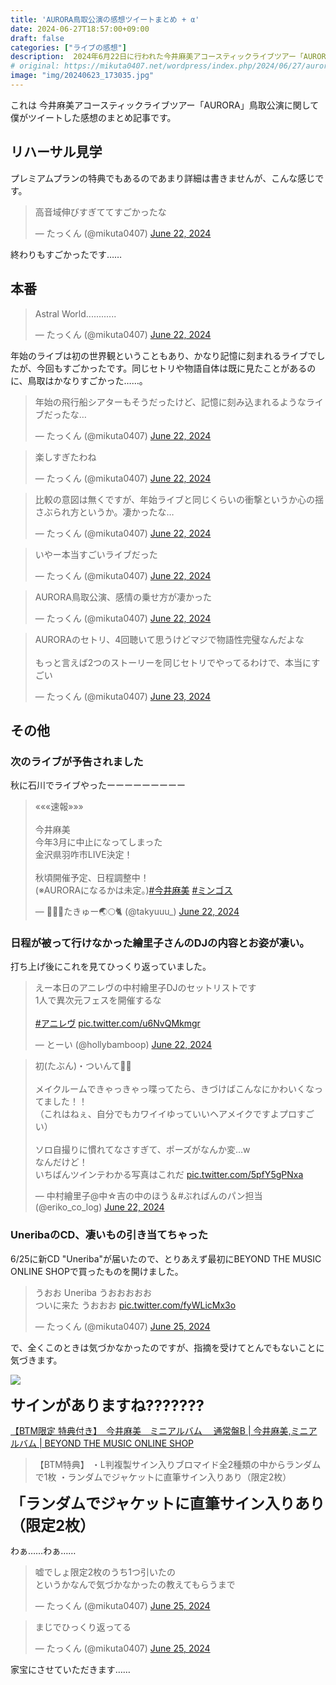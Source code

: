 ```yaml
---
title: 'AURORA鳥取公演の感想ツイートまとめ + α'
date: 2024-06-27T18:57:00+09:00
draft: false
categories: ["ライブの感想"]
description:  2024年6月22日に行われた今井麻美アコースティックライブツアー「AURORA」 鳥取公演に関して僕がツイートした感想のまとめ記事です。
# original: https://mikuta0407.net/wordpress/index.php/2024/06/27/aurora_tottori_tweet_and_etc/
image: "img/20240623_173035.jpg"
---
```


これは 今井麻美アコースティックライブツアー「AURORA」鳥取公演に関して僕がツイートした感想のまとめ記事です。

## リハーサル見学

プレミアムプランの特典でもあるのであまり詳細は書きませんが、こんな感じです。

<blockquote class="twitter-tweet"><p lang="ja" dir="ltr">高音域伸びすぎててすごかったな</p>&mdash; たっくん (@mikuta0407) <a href="https://twitter.com/mikuta0407/status/1804419245796946151?ref_src=twsrc%5Etfw">June 22, 2024</a></blockquote>

終わりもすごかったです……

## 本番

<blockquote class="twitter-tweet"><p lang="en" dir="ltr">Astral World............</p>&mdash; たっくん (@mikuta0407) <a href="https://twitter.com/mikuta0407/status/1804464766871887977?ref_src=twsrc%5Etfw">June 22, 2024</a></blockquote>

年始のライブは初の世界観ということもあり、かなり記憶に刻まれるライブでしたが、今回もすごかったです。同じセトリや物語自体は既に見たことがあるのに、鳥取はかなりすごかった……。

<blockquote class="twitter-tweet"><p lang="ja" dir="ltr">年始の飛行船シアターもそうだったけど、記憶に刻み込まれるようなライブだったな…</p>&mdash; たっくん (@mikuta0407) <a href="https://twitter.com/mikuta0407/status/1804465058329559103?ref_src=twsrc%5Etfw">June 22, 2024</a></blockquote>

<blockquote class="twitter-tweet"><p lang="ja" dir="ltr">楽しすぎたわね</p>&mdash; たっくん (@mikuta0407) <a href="https://twitter.com/mikuta0407/status/1804470947023659334?ref_src=twsrc%5Etfw">June 22, 2024</a></blockquote>

<blockquote class="twitter-tweet"><p lang="ja" dir="ltr">比較の意図は無くですが、年始ライブと同じくらいの衝撃というか心の揺さぶられ方というか。凄かったな…</p>&mdash; たっくん (@mikuta0407) <a href="https://twitter.com/mikuta0407/status/1804479744567554085?ref_src=twsrc%5Etfw">June 22, 2024</a></blockquote>

<blockquote class="twitter-tweet"><p lang="ja" dir="ltr">いやー本当すごいライブだった</p>&mdash; たっくん (@mikuta0407) <a href="https://twitter.com/mikuta0407/status/1804529846128979992?ref_src=twsrc%5Etfw">June 22, 2024</a></blockquote>

<blockquote class="twitter-tweet"><p lang="ja" dir="ltr">AURORA鳥取公演、感情の乗せ方が凄かった</p>&mdash; たっくん (@mikuta0407) <a href="https://twitter.com/mikuta0407/status/1804539055654556015?ref_src=twsrc%5Etfw">June 22, 2024</a></blockquote>

<blockquote class="twitter-tweet"><p lang="ja" dir="ltr">AURORAのセトリ、4回聴いて思うけどマジで物語性完璧なんだよな<br><br>もっと言えば2つのストーリーを同じセトリでやってるわけで、本当にすごい</p>&mdash; たっくん (@mikuta0407) <a href="https://twitter.com/mikuta0407/status/1804738737622118771?ref_src=twsrc%5Etfw">June 23, 2024</a></blockquote>

## その他

### 次のライブが予告されました

秋に石川でライブやったーーーーーーーーー

<blockquote class="twitter-tweet"><p lang="ja" dir="ltr">«««速報»»»<br><br>今井麻美<br>今年3月に中止になってしまった<br>金沢県羽咋市LIVE決定！<br><br>秋頃開催予定、日程調整中！<br>(※AURORAになるかは未定。)<a href="https://twitter.com/hashtag/%E4%BB%8A%E4%BA%95%E9%BA%BB%E7%BE%8E?src=hash&amp;ref_src=twsrc%5Etfw">#今井麻美</a> <a href="https://twitter.com/hashtag/%E3%83%9F%E3%83%B3%E3%82%B4%E3%82%B9?src=hash&amp;ref_src=twsrc%5Etfw">#ミンゴス</a></p>&mdash; 📝🧳🧢たきゅー🌏🌕🐈 (@takyuuu_) <a href="https://twitter.com/takyuuu_/status/1804473236924907838?ref_src=twsrc%5Etfw">June 22, 2024</a></blockquote>

### 日程が被って行けなかった繪里子さんのDJの内容とお姿が凄い。

打ち上げ後にこれを見てひっくり返っていました。

<blockquote class="twitter-tweet"><p lang="ja" dir="ltr">えー本日のアニレヴの中村繪里子DJのセットリストです<br>1人で異次元フェスを開催するな<br><br> <a href="https://twitter.com/hashtag/%E3%82%A2%E3%83%8B%E3%83%AC%E3%83%B4?src=hash&amp;ref_src=twsrc%5Etfw">#アニレヴ</a> <a href="https://t.co/u6NvQMkmgr">pic.twitter.com/u6NvQMkmgr</a></p>&mdash; とーい (@hollybamboop) <a href="https://twitter.com/hollybamboop/status/1804478740333809730?ref_src=twsrc%5Etfw">June 22, 2024</a></blockquote>

<blockquote class="twitter-tweet"><p lang="ja" dir="ltr">初(たぶん)・ついんて🌱✨<br><br>メイクルームできゃっきゃっ喋ってたら、きづけばこんなにかわいくなってました！！<br>（これはねぇ、自分でもカワイイゆっていいヘアメイクですよプロすごい）<br><br>ソロ自撮りに慣れてなさすぎて、ポーズがなんか変…w<br>なんだけど！<br>いちばんツインテわかる写真はこれだ <a href="https://t.co/5pfY5gPNxa">pic.twitter.com/5pfY5gPNxa</a></p>&mdash; 中村繪里子@中☆吉の中のほう＆#ぶればんのパン担当 (@eriko_co_log) <a href="https://twitter.com/eriko_co_log/status/1804508737136394373?ref_src=twsrc%5Etfw">June 22, 2024</a></blockquote>

### UneribaのCD、凄いもの引き当てちゃった

6/25に新CD "Uneriba"が届いたので、とりあえず最初にBEYOND THE MUSIC ONLINE SHOPで買ったものを開けました。

<blockquote class="twitter-tweet"><p lang="ja" dir="ltr">うおお Uneriba うおおおおお<br>ついに来た うおおお <a href="https://t.co/fyWLicMx3o">pic.twitter.com/fyWLicMx3o</a></p>&mdash; たっくん (@mikuta0407) <a href="https://twitter.com/mikuta0407/status/1805556326149636503?ref_src=twsrc%5Etfw">June 25, 2024</a></blockquote>

で、全くこのときは気づかなかったのですが、指摘を受けてとんでもないことに気づきます。

![](https://res.cloudinary.com/doeseganu/image/upload/v1719478921/%E3%82%B9%E3%82%AF%E3%83%AA%E3%83%BC%E3%83%B3%E3%82%B7%E3%83%A7%E3%83%83%E3%83%88_2024-06-27_18.01.52_rncdhs.png)

<font size=5><strong>サインがありますね???????</strong></font>

[【BTM限定 特典付き】　今井麻美　ミニアルバム　 通常盤B | 今井麻美,ミニアルバム | BEYOND THE MUSIC ONLINE SHOP](https://www.shop-btm.com/shopdetail/000000000098/)

<blockquote>
  【BTM特典】
  ・L判複製サイン入りブロマイド全2種類の中からランダムで1枚
  ・ランダムでジャケットに直筆サイン入りあり（限定2枚）
</blockquote>

<font size=5><strong>「ランダムでジャケットに直筆サイン入りあり（限定2枚）</strong></font>

わぁ……わぁ……

<blockquote class="twitter-tweet"><p lang="ja" dir="ltr">嘘でしょ限定2枚のうち1つ引いたの<br>というかなんで気づかなかったの教えてもらうまで</p>&mdash; たっくん (@mikuta0407) <a href="https://twitter.com/mikuta0407/status/1805586853321752929?ref_src=twsrc%5Etfw">June 25, 2024</a></blockquote>

<blockquote class="twitter-tweet"><p lang="ja" dir="ltr">まじでひっくり返ってる</p>&mdash; たっくん (@mikuta0407) <a href="https://twitter.com/mikuta0407/status/1805592603192344913?ref_src=twsrc%5Etfw">June 25, 2024</a></blockquote>

家宝にさせていただきます……

<script async src="https://platform.twitter.com/widgets.js" charset="utf-8"></script>
